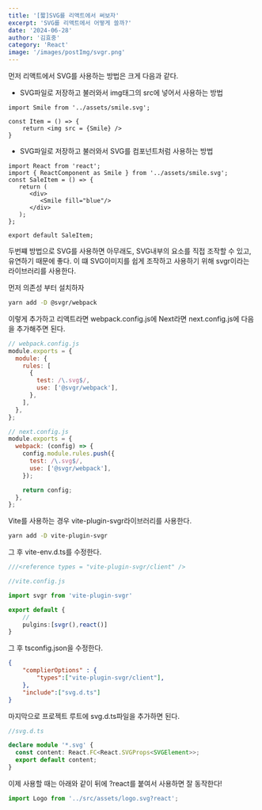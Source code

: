 ```yaml
---
title: '[짧]SVG를 리액트에서 써보자'
excerpt: 'SVG를 리액트에서 어떻게 쓸까?'
date: '2024-06-28'
author: '김효중'
category: 'React'
image: '/images/postImg/svgr.png'
---
```


먼저 리액트에서 SVG를 사용하는 방법은 크게 다음과 같다.

- SVG파일로 저장하고 불러와서 img태그의 src에 넣어서 사용하는 방법

```tsx
import Smile from '../assets/smile.svg';

const Item = () => {
    return <img src = {Smile} />
}
```

- SVG파일로 저장하고 불러와서 SVG를 컴포넌트처럼 사용하는 방법

```tsx
import React from 'react';
import { ReactComponent as Smile } from '../assets/smile.svg';
const SaleItem = () => {
   return (
      <div>
         <Smile fill="blue"/>
      </div>
   );
};

export default SaleItem;
```

두번쨰 방법으로 SVG를 사용하면 아무래도, SVG내부의 요소를 직접 조작할 수 있고, 유연하기 때문에 좋다. 이 떄 SVG이미지를 쉽게 조작하고 사용하기 위해 svgr이라는 라이브러리를 사용한다.

먼저 의존성 부터 설치하자

```bash
yarn add -D @svgr/webpack
```

이렇게 추가하고 리액트라면 webpack.config.js에 Next라면 next.config.js에 다음을 추가해주면 된다.

```js
// webpack.config.js
module.exports = {
  module: {
    rules: [
      {
        test: /\.svg$/,
        use: ['@svgr/webpack'],
      },
    ],
  },
};

// next.config.js
module.exports = {
  webpack: (config) => {
    config.module.rules.push({
      test: /\.svg$/,
      use: ['@svgr/webpack'],
    });

    return config;
  },
};
```

Vite를 사용하는 경우 vite-plugin-svgr라이브러리를 사용한다.

```bash
yarn add -D vite-plugin-svgr
```

그 후 vite-env.d.ts를 수정한다.

```ts
///<reference types = "vite-plugin-svgr/client" />
```

```ts
//vite.config.js

import svgr from 'vite-plugin-svgr'

export default {
    //
    pulgins:[svgr(),react()]
}
```

그 후 tsconfig.json을 수정한다.

```json
{
    "complierOptions" : {
        "types":["vite-plugin-svgr/client"],
    },
    "include":["svg.d.ts"]
}
```

마지막으로 프로젝트 루트에 svg.d.ts파일을 추가하면 된다.

```ts
//svg.d.ts

declare module '*.svg' {
  const content: React.FC<React.SVGProps<SVGElement>>;
  export default content;
}

```

이제 사용할 때는 아래와 같이 뒤에 ?react를 붙여서 사용하면 잘 동작한다!

```ts
import Logo from '../src/assets/logo.svg?react';
```